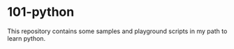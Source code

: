 # 101-python

This repository contains some samples and playground scripts in my path to learn python.